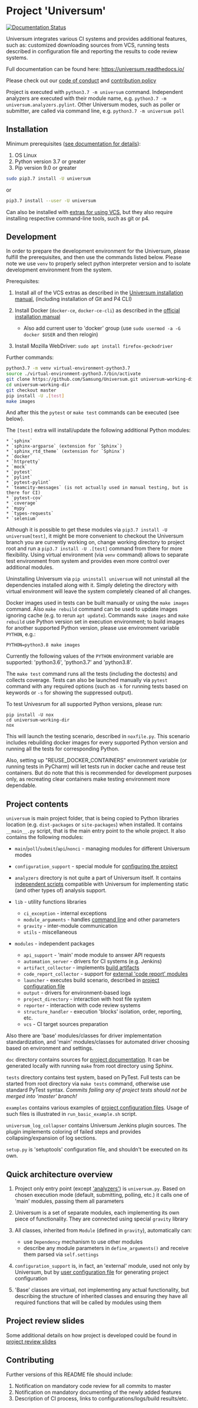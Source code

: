 # Project 'Universum'
[![Documentation Status](https://readthedocs.org/projects/universum/badge/?version=latest)](
https://universum.readthedocs.io/en/latest/?badge=latest)

Universum integrates various CI systems and provides additional features,
such as: customized downloading sources from VCS, running tests
described in configuration file and reporting the results to code review systems.

Full documentation can be found here: https://universum.readthedocs.io/

Please check out our [code of conduct](CODE_OF_CONDUCT.md)
and [contribution policy](.github/CONTRIBUTING.md)

Project is executed with `python3.7 -m universum` command.
Independent analyzers are executed with their module name, e.g. `python3.7 -m universum.analyzers.pylint`.
Other Universum modes, such as poller or submitter, are called via command line, e.g.
`python3.7 -m universum poll`

## Installation

Minimum prerequisites ([see documentation for details](https://universum.readthedocs.io/en/latest/install.html)):
1. OS Linux
2. Python version 3.7 or greater
3. Pip version 9.0 or greater
```bash
sudo pip3.7 install -U universum
```
or
```bash
pip3.7 install --user -U universum
```
Can also be installed with [extras for using VCS](
https://universum.readthedocs.io/en/latest/install.html#vcs-related-extras),  but they also require
installing respective command-line tools, such as git or p4.

## Development

In order to prepare the development environment for the Universum, please fulfill the prerequisites,
and then use the commands listed below. Please note we use `venv` to properly select
python interpreter version and to isolate development environment from the system.

Prerequisites:
1. Install all of the VCS extras as described in the [Universum installation manual](
   https://universum.readthedocs.io/en/latest/install.html#vcs-related-extras),
   (including installation of Git and P4 CLI)
2. Install Docker (`docker-ce`, `docker-ce-cli`) as described in the [official installation manual](
   https://docs.docker.com/engine/installation/linux/ubuntu/#install-using-the-repository)

   * Also add current user to 'docker' group (use `sudo usermod -a -G docker $USER` and then relogin)
3. Install Mozilla WebDriver: `sudo apt install firefox-geckodriver`

Further commands:
```bash
python3.7 -m venv virtual-environment-python3.7
source ./virtual-environment-python3.7/bin/activate
git clone https://github.com/Samsung/Universum.git universum-working-dir
cd universum-working-dir
git checkout master
pip install -U .[test]
make images
```
And after this the `pytest` or `make test` commands can be executed (see below).

The `[test]` extra will install/update the following additional Python modules:

    * `sphinx`
    * `sphinx-argparse` (extension for `Sphinx`)
    * `sphinx_rtd_theme` (extension for `Sphinx`)
    * `docker`
    * `httpretty`
    * `mock`
    * `pytest`
    * `pylint`
    * `pytest-pylint`
    * `teamcity-messages` (is not actually used in manual testing, but is there for CI)
    * `pytest-cov`
    * `coverage`
    * `mypy`
    * `types-requests`
    * `selenium`

Although it is possible to get these modules via `pip3.7 install -U universum[test]`, it might be more convenient
to checkout the Universum branch you are currently working on, change working directory to project root and
run a `pip3.7 install -U .[test]` command from there for more flexibility. Using virtual environment (via `venv`
command) allows to separate test environment from system and provides even more control over additional modules.

Uninstalling Universum via `pip uninstall universum` will not uninstall all the dependencies installed along with it.
Simply deleting the directory with virtual environment will leave the system completely cleaned of all changes.

Docker images used in tests can be built manually or using the `make images` command.
Also `make rebuild` command can be used to update images ignoring cache (e.g. to rerun `apt update`).
Commands `make images` and `make rebuild` use Python version set in execution environment; to build images
for another supported Python version, please use environment variable `PYTHON`, e.g.:
```
PYTHON=python3.8 make images
```
Currently the following values of the `PYTHON` environment variable are supported:
'python3.6', 'python3.7' and 'python3.8'.

The `make test` command runs all the tests (including the doctests) and collects coverage. Tests can also be launched
manually via `pytest` command with any required options (such as `-k` for running tests based on keywords
or `-s` for showing the suppressed output).

To test Univesrum for all supported Python versions, please run:
```
pip install -U nox
cd universum-working-dir
nox
```
This will launch the testing scenario, described in `noxfile.py`. This scenario includes rebuilding docker images
for every supported Python version and running all the tests for corresponding Python.

Also, setting up "REUSE_DOCKER_CONTAINERS" environment variable (or running tests in PyCharm) will let tests
run in docker cache and reuse test containers. But do note that this is recommended for development purposes only,
as recreating clear containers make testing environment more dependable.


## Project contents

`universum` is main project folder, that is being copied to Python libraries location
(e.g. `dist-packages` or `site-packages`) when installed.
It contains `__main__.py` script, that is the main entry point to the whole project.
It also contains the following modules:
* `main`/`poll`/`submit`/`api`/`nonci` - managing modules for different Universum modes
* `configuration_support` - special module for [configuring the project](
https://universum.readthedocs.io/en/latest/configuring.html)
* `analyzers` directory is not quite a part of Universum itself. It contains [independent scripts](
https://universum.readthedocs.io/en/latest/code_report.html) compatible with Universum
for implementing static (and other types of) analysis support.
* `lib` - utility functions libraries

  * `ci_exception` - internal exceptions
  * `module_arguments` - handles [command line](
    https://universum.readthedocs.io/en/latest/args.html) and other parameters
  * `gravity` - inter-module communication
  * `utils` - miscellaneous

* `modules` - independent packages

  * `api_support` - 'main' mode module to answer API requests
  * `automation_server` - drivers for CI systems (e.g. Jenkins)
  * `artifact_collector` - implements [build artifacts](
    https://universum.readthedocs.io/en/latest/configuring.html#common-variations-keys)
  * `code_report_collector` - support for [external 'code report' modules](
    https://universum.readthedocs.io/en/latest/code_report.html)
  * `launcher` - executes build scenario, described in [project configuration file](
    https://universum.readthedocs.io/en/latest/configuring.html)
  * `output` - drivers for environment-based logs
  * `project_directory` - interaction with host file system
  * `reporter` - interaction with code review systems
  * `structure_handler` - execution 'blocks' isolation, order, reporting, etc.
  * `vcs` - CI target sources preparation

Also there are 'base' modules/classes for driver implementation standardization,
and 'main' modules/classes for automated driver choosing based on environment and settings.

`doc` directory contains sources for [project documentation](
https://universum.readthedocs.io/en/latest/index.html). It can be generated
locally with running `make` from root directory using Sphinx.

`tests` directory contains test system, based on PyTest. Full tests can be started
from root directory via `make tests` command, otherwise use standard PyTest syntax.
*Commits failing any of project tests should not be merged into 'master' branch!*

`examples` contains various examples of [project configuration files](
https://universum.readthedocs.io/en/latest/configuring.html). Usage of such files
is illustrated in `run_basic_example.sh` script.

`universum_log_collapser` contains Universum Jenkins plugin sources.
The plugin implements coloring of failed steps and provides collapsing/expansion of log sections.

`setup.py` is 'setuptools' configuration file, and shouldn't be executed on its own.

## Quick architecture overview

1. Project only entry point (except ['analyzers'](https://universum.readthedocs.io/en/latest/code_report.html))
   is `universum.py`. Based on chosen execution mode (default, submitting, polling, etc.)
   it calls one of 'main' modules, passing them all parameters
2. Universum is a set of separate modules, each implementing its own piece of functionality.
   They are connected using special `gravity` library
3. All classes, inherited from `Module` (defined in `gravity`), automatically can:

   * use `Dependency` mechanism to use other modules
   * describe any module parameters in `define_arguments()` and receive them parsed via `self.settings`

4. `configuration_support` is, in fact, an 'external' module, used not only by Universum,
   but by [user configuration file](https://universum.readthedocs.io/en/latest/configuring.html)
   for generating project configuration
5. 'Base' classes are virtual, not implementing any actual functionality, but describing
   the structure of inherited classes and ensuring they have all required functions
   that will be called by modules using them

## Project review slides

Some additional details on how project is developed could be found in
[project review slides](doc/Universum_ProjectReview_2021-03.pdf)

## Contributing

Further versions of this README file should include:

1. Notification on mandatory code review for all commits to master
2. Notification on mandatory documenting of the newly added features
3. Description of CI process, links to configurations/logs/build results/etc.

